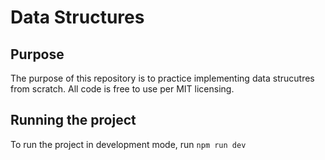 # Data Structures

## Purpose
The purpose of this repository is to practice implementing data strucutres from scratch. All code is free to use per MIT licensing.

## Running the project
To run the project in development mode, run `npm run dev`